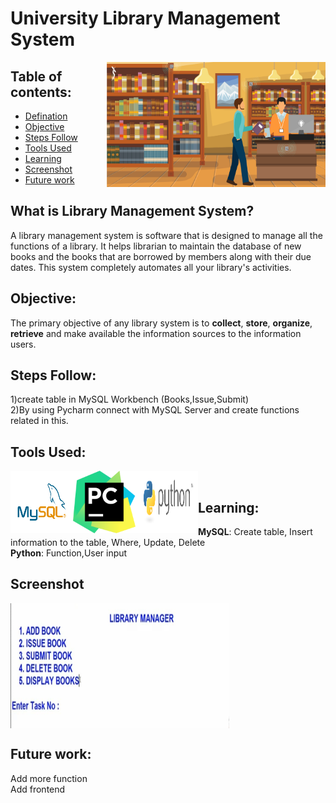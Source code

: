 # University Library Management System

<img align="right" width="350" height="200" src="https://github.com/maityanubhab/Library_management_system/blob/master/Image/1.jpg">

## Table of contents:

* [Defination](#What_is_Library_Management_System?)
* [Objective](#Objective)
* [Steps Follow](#Steps_Follow)
* [Tools Used](#Tools_Used)
* [Learning](#Learning)
* [Screenshot](#Screenshot)
* [Future work](#Future_work)


## What is Library Management System?
A library management system is software that is designed to manage all the functions of a library. It helps librarian to maintain the database of new books and the books that are borrowed by members along with their due dates. This system completely automates all your library's activities.

## Objective:
The primary objective of any library system is to **collect**, **store**, **organize**, **retrieve** and make available the information sources to the information users.

## Steps Follow:
1)create table in MySQL Workbench (Books,Issue,Submit) <br>
2)By using Pycharm connect with MySQL Server and create functions related in this.

## Tools Used:
<img align="left" width="100" height="100" src="https://github.com/maityanubhab/Library_management_system/blob/master/Image/MySQL-Logo.wine.png">
<img align="left" width="100" height="100" src="https://github.com/maityanubhab/Library_management_system/blob/master/Image/pycharm_logo_300x300.png">
<img align="left" width="100" height="100" src="https://github.com/maityanubhab/Library_management_system/blob/master/Image/python-logo-master-v3-TM-flattened.png"><br>


## Learning:
**MySQL**: Create table, Insert information to the table, Where, Update, Delete <br>
**Python**: Function,User input

## Screenshot
<img align="center" width="350" height="200" src="https://github.com/maityanubhab/Library_management_system/blob/master/Image/screenshot.jpeg">

## Future work:
Add more function<br>
Add frontend
